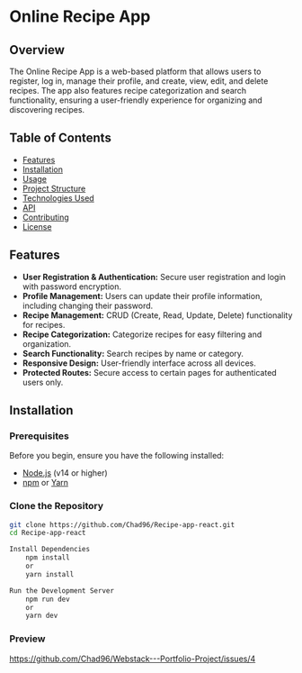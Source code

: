 # Online Recipe App

## Overview

The Online Recipe App is a web-based platform that allows users to register, log in, manage their profile, and create, view, edit, and delete recipes. The app also features recipe categorization and search functionality, ensuring a user-friendly experience for organizing and discovering recipes.

## Table of Contents

- [Features](#features)
- [Installation](#installation)
- [Usage](#usage)
- [Project Structure](#project-structure)
- [Technologies Used](#technologies-used)
- [API](#api)
- [Contributing](#contributing)
- [License](#license)

## Features

- **User Registration & Authentication:** Secure user registration and login with password encryption.
- **Profile Management:** Users can update their profile information, including changing their password.
- **Recipe Management:** CRUD (Create, Read, Update, Delete) functionality for recipes.
- **Recipe Categorization:** Categorize recipes for easy filtering and organization.
- **Search Functionality:** Search recipes by name or category.
- **Responsive Design:** User-friendly interface across all devices.
- **Protected Routes:** Secure access to certain pages for authenticated users only.

## Installation

### Prerequisites

Before you begin, ensure you have the following installed:

- [Node.js](https://nodejs.org/) (v14 or higher)
- [npm](https://www.npmjs.com/) or [Yarn](https://yarnpkg.com/)

### Clone the Repository

```bash
git clone https://github.com/Chad96/Recipe-app-react.git
cd Recipe-app-react

Install Dependencies
    npm install
    or
    yarn install

Run the Development Server
    npm run dev
    or
    yarn dev
```
### Preview
https://github.com/Chad96/Webstack---Portfolio-Project/issues/4
